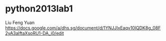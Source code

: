 python2013lab1
==============
Liu Feng Yuan
https://docs.google.com/a/dhs.sg/document/d/1YNJJIxEaqv10lQDK8g_08F2yA3aIftaXsoRU1-DA_i0/edit
